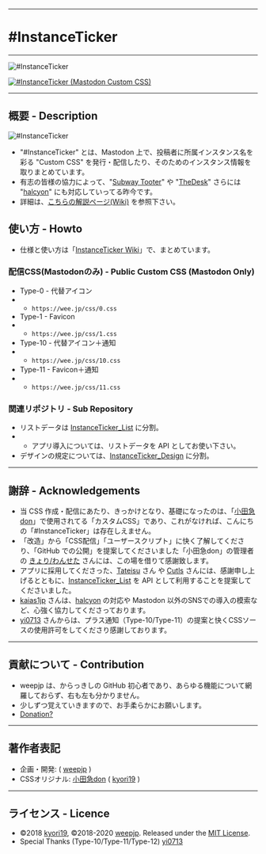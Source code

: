 <hr>

# #InstanceTicker

<hr>

<img src="https://res.cloudinary.com/weep/image/upload/v1551123733/it/InstanceTicker.png" title="#InstanceTicker" alt="#InstanceTicker" />

[![#InstanceTicker (Mastodon Custom CSS)](https://res.cloudinary.com/miy/p/InstanceTicker_Play.png)](https://www.youtube.com/watch?v=DbN5ytOnGSI)

<hr>

## 概要 - Description
<img src="https://wee.jp/tit.png" title="#InstanceTicker" alt="#InstanceTicker" />

- "#InstanceTicker" とは、Mastodon 上で、投稿者に所属インスタンス名を彩る "Custom CSS" を発行・配信したり、そのためのインスタンス情報を取りまとめています。
- 有志の皆様の協力によって、"[Subway Tooter](https://github.com/tateisu/SubwayTooter)" や "[TheDesk](https://github.com/cutls/TheDesk)" さらには "[halcyon](https://github.com/kaias1jp/halcyon)" にも対応していってる昨今です。
- 詳細は、[こちらの解説ページ(Wiki)](https://github.com/MiyonMiyon/InstanceTicker/wiki) を参照下さい。

## 使い方 - Howto

- 仕様と使い方は「[InstanceTicker Wiki](https://github.com/MiyonMiyon/InstanceTicker/wiki/)」で、まとめています。

### 配信CSS(Mastodonのみ) - Public Custom CSS (Mastodon Only)
- Type-0 - 代替アイコン
- - `https://wee.jp/css/0.css`
- Type-1 - Favicon
- - `https://wee.jp/css/1.css`
- Type-10 - 代替アイコン＋通知
- - `https://wee.jp/css/10.css`
- Type-11 - Favicon＋通知
- - `https://wee.jp/css/11.css`



### 関連リポジトリ - Sub Repository

- リストデータは [InstanceTicker_List](https://github.com/MiyonMiyon/InstanceTicker_List) に分割。
- - アプリ導入については、リストデータを API としてお使い下さい。
- デザインの規定については、[InstanceTicker_Design](https://github.com/MiyonMiyon/InstanceTicker_Design) に分割。

<hr>

## 謝辞 - Acknowledgements
- 当 CSS 作成・配信にあたり、きっかけとなり、基礎になったのは、「[小田急don](https://odakyu.app/about)」で使用されてる「カスタムCSS」であり、これがなければ、こんにちの「#InstanceTicker」は存在しえません。
- 「改造」から「CSS配信」「ユーザースクリプト」に快く了解してくださり、「GitHub での公開」を提案してくださいました「小田急don」の管理者の [きょり/わんせた](https://github.com/kyori19) さんには、この場を借りて感謝致します。
- アプリに採用してくださった、[Tateisu](https://github.com/tateisu/) さん や [Cutls](https://github.com/cutls/) さんには、感謝申し上げるとともに、[InstanceTicker_List](https://github.com/MiyonMiyon/InstanceTicker_List) を API として利用することを提案してくださいました。
- [kaias1jp](https://github.com/kaias1jp/) さんは、[halcyon](https://github.com/kaias1jp/halcyon) の対応や Mastodon 以外のSNSでの導入の模索など、心強く協力してくださっております。
- [yi0713](https://github.com/yi0713) さんからは、プラス通知（Type-10/Type-11）の提案と快くCSSソースの使用許可をしてくださり感謝しております。

<hr>

## 貢献について - Contribution
- weepjp は、からっきしの GitHub 初心者であり、あらゆる機能について網羅しておらず、右も左も分かりません。
- 少しずつ覚えていきますので、お手柔らかにお願いします。
- [Donation?](https://github.com/fedpla/InstanceTicker/wiki/ZENINAGE)

<hr>

## 著作者表記
- 企画・開発: ( [weepjp](https://github.com/weepjp) )
- CSSオリジナル: [小田急don](https://odakyu.app/about) ( [kyori19](https://github.com/kyori19) )

<hr>

## ライセンス - Licence
- ©2018 [kyori19](https://github.com/kyori19), ©2018-2020 [weepjp](https://github.com/weepjp). Released under the [MIT License](https://opensource.org/licenses/mit-license.php).
- Special Thanks (Type-10/Type-11/Type-12) [yi0713](https://github.com/yi0713)
